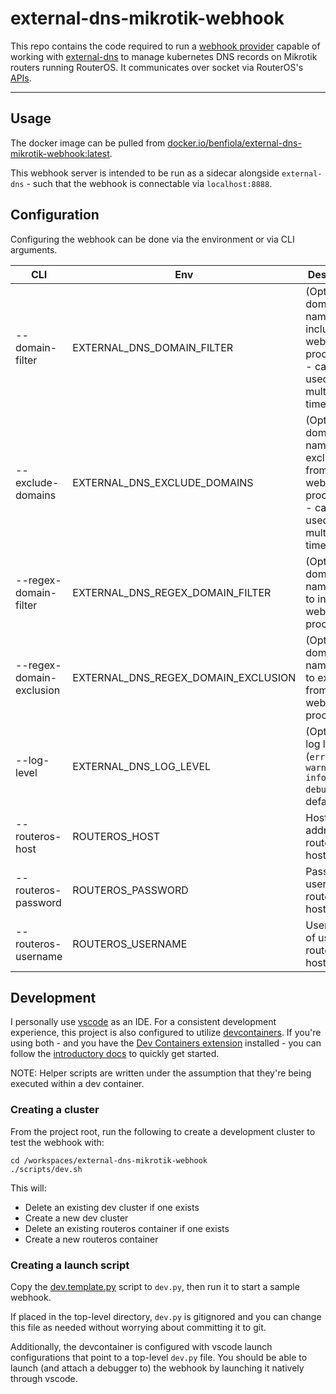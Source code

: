 # external-dns-mikrotik-webhook

This repo contains the code required to run a [webhook provider](https://github.com/kubernetes-sigs/external-dns/blob/master/docs/tutorials/webhook-provider.md) capable of working with [external-dns](https://github.com/kubernetes-sigs/external-dns/tree/master) to manage kubernetes
DNS records on Mikrotik routers running RouterOS. It communicates over socket via RouterOS's [APIs](https://help.mikrotik.com/docs/display/ROS/API).

---

## Usage

The docker image can be pulled from [docker.io/benfiola/external-dns-mikrotik-webhook:latest](https://hub.docker.com/r/benfiola/external-dns-mikrotik-webhook).

This webhook server is intended to be run as a sidecar alongside `external-dns` - such that the webhook is connectable via `localhost:8888`.

## Configuration

Configuring the webhook can be done via the environment or via CLI arguments.

| CLI                      | Env                                 | Description                                                                            |
| ------------------------ | ----------------------------------- | -------------------------------------------------------------------------------------- |
| --domain-filter          | EXTERNAL_DNS_DOMAIN_FILTER          | (Optional) domain name to include in webhook processing - can be used multiple times   |
| --exclude-domains        | EXTERNAL_DNS_EXCLUDE_DOMAINS        | (Optional) domain name to exclude from webhook processing - can be used multiple times |
| --regex-domain-filter    | EXTERNAL_DNS_REGEX_DOMAIN_FILTER    | (Optional) domain name regex to include in webhook processing                          |
| --regex-domain-exclusion | EXTERNAL_DNS_REGEX_DOMAIN_EXCLUSION | (Optional) domain name regex to exclude from webhook processing                        |
| --log-level              | EXTERNAL_DNS_LOG_LEVEL              | (Optional) log level (`error, warning, info, debug`), default: `info`                  |
| --routeros-host          | ROUTEROS_HOST                       | Hostname/IP address of routeros host                                                   |
| --routeros-password      | ROUTEROS_PASSWORD                   | Password of user on routeros host                                                      |
| --routeros-username      | ROUTEROS_USERNAME                   | Username of user on routeros host                                                      |

## Development

I personally use [vscode](https://code.visualstudio.com/) as an IDE. For a consistent development experience, this project is also configured to utilize [devcontainers](https://containers.dev/). If you're using both - and you have the [Dev Containers extension](https://marketplace.visualstudio.com/items?itemName=ms-vscode-remote.remote-containers) installed - you can follow the [introductory docs](https://code.visualstudio.com/docs/devcontainers/tutorial) to quickly get started.

NOTE: Helper scripts are written under the assumption that they're being executed within a dev container.

### Creating a cluster

From the project root, run the following to create a development cluster to test the webhook with:

```shell
cd /workspaces/external-dns-mikrotik-webhook
./scripts/dev.sh
```

This will:

- Delete an existing dev cluster if one exists
- Create a new dev cluster
- Delete an existing routeros container if one exists
- Create a new routeros container

### Creating a launch script

Copy the [dev.template.py](./dev.template.py) script to `dev.py`, then run it to start a sample webhook.

If placed in the top-level directory, `dev.py` is gitignored and you can change this file as needed without worrying about committing it to git.

Additionally, the devcontainer is configured with vscode launch configurations that point to a top-level `dev.py` file. You should be able to launch (and attach a debugger to) the webhook by launching it natively through vscode.
